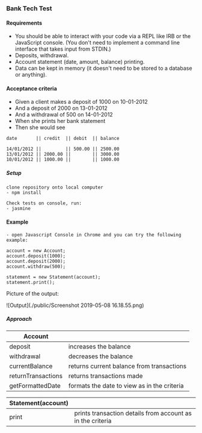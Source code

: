 ### Bank Tech Test

#### Requirements

- You should be able to interact with your code via a REPL like IRB or the JavaScript console. (You don't need to implement a command line interface that takes input from STDIN.)
- Deposits, withdrawal.
- Account statement (date, amount, balance) printing.
- Data can be kept in memory (it doesn't need to be stored to a database or anything).

#### Acceptance criteria

- Given a client makes a deposit of 1000 on 10-01-2012
- And a deposit of 2000 on 13-01-2012
- And a withdrawal of 500 on 14-01-2012
- When she prints her bank statement
- Then she would see

```
date       || credit  || debit  || balance

14/01/2012 ||         || 500.00 || 2500.00
13/01/2012 || 2000.00 ||        || 3000.00
10/01/2012 || 1000.00 ||        || 1000.00

```

##### Setup
```
clone repository onto local computer
- npm install

Check tests on console, run:
- jasmine
```
#### Example
```
- open Javascript Console in Chrome and you can try the following example:

account = new Account;
account.deposit(1000);
account.deposit(2000);
account.withdraw(500);

statement = new Statement(account);
statement.print();
```

Picture of the output:

![Output](./public/Screenshot 2019-05-08 16.18.55.png)

##### Approach

| Account | |
| --- | --- |
| deposit | increases the balance |
| withdrawal | decreases the balance |
| currentBalance | returns current balance from transactions |
| returnTransactions | returns transactions made |
| getFormattedDate | formats the date to view as in the criteria |

| Statement(account) | |
| --- | --- |
| print | prints transaction details from account as in the criteria |
